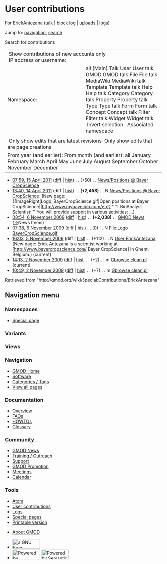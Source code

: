 <div id="mw-page-base" class="noprint">

</div>

<div id="mw-head-base" class="noprint">

</div>

<div id="content" class="mw-body" role="main">

<span id="top"></span>

<div id="mw-js-message" style="display:none;">

</div>



# <span dir="auto">User contributions</span>

<div id="bodyContent">

<div id="contentSub">

For [ErickAntezana](/wiki/User:ErickAntezana "User:ErickAntezana") (<a
href="/mediawiki/index.php?title=User_talk:ErickAntezana&amp;action=edit&amp;redlink=1"
class="new"
title="User talk:ErickAntezana (page does not exist)">talk</a> \| [block
log](/mediawiki/index.php?title=Special:Log/block&page=User%3AErickAntezana "Special:Log/block")
\|
[uploads](/wiki/Special:ListFiles/ErickAntezana "Special:ListFiles/ErickAntezana")
\| [logs](/wiki/Special:Log/ErickAntezana "Special:Log/ErickAntezana"))

</div>

<div id="jump-to-nav" class="mw-jump">

Jump to: [navigation](#mw-navigation), [search](#p-search)

</div>

<div id="mw-content-text">

Search for contributions

<table class="mw-contributions-table">
<colgroup>
<col style="width: 50%" />
<col style="width: 50%" />
</colgroup>
<tbody>
<tr class="odd">
<td colspan="2"> Show contributions of new accounts only<br />
 IP address or username:</td>
</tr>
<tr class="even">
<td class="mw-label">Namespace:</td>
<td>all (Main) Talk User User talk GMOD GMOD talk File File talk
MediaWiki MediaWiki talk Template Template talk Help Help talk Category
Category talk Property Property talk Type Type talk Form Form talk
Concept Concept talk Filter Filter talk Widget Widget talk  
 Invert selection 
 Associated namespace </td>
</tr>
<tr class="odd">
<td colspan="2"></td>
</tr>
<tr class="even">
<td colspan="2"> Only show edits that are latest revisions
 Only show edits that are page creations</td>
</tr>
<tr class="odd">
<td colspan="2">From year (and earlier): From month (and earlier): all
January February March April May June July August September October
November December</td>
</tr>
</tbody>
</table>

- <a
  href="/mediawiki/index.php?title=News/Positions_@_Bayer_CropScience&amp;oldid=17584"
  class="mw-changeslist-date"
  title="News/Positions @ Bayer CropScience">07:59, 15 April 2011</a>
  ([diff](/mediawiki/index.php?title=News/Positions_@_Bayer_CropScience&diff=prev&oldid=17584 "News/Positions @ Bayer CropScience")
  \|
  [hist](/mediawiki/index.php?title=News/Positions_@_Bayer_CropScience&action=history "News/Positions @ Bayer CropScience"))
  <span class="mw-changeslist-separator">. .</span>
  <span class="mw-plusminus-pos" dir="ltr"
  title="2,508 bytes after change">(+50)</span>‎
  <span class="mw-changeslist-separator">. .</span>
  <a href="/wiki/News/Positions_@_Bayer_CropScience"
  class="mw-contributions-title"
  title="News/Positions @ Bayer CropScience">News/Positions @ Bayer
  CropScience</a> ‎
- <a
  href="/mediawiki/index.php?title=News/Positions_@_Bayer_CropScience&amp;oldid=17574"
  class="mw-changeslist-date"
  title="News/Positions @ Bayer CropScience">13:40, 14 April 2011</a>
  (diff \|
  [hist](/mediawiki/index.php?title=News/Positions_@_Bayer_CropScience&action=history "News/Positions @ Bayer CropScience"))
  <span class="mw-changeslist-separator">. .</span> **(+2,458)**‎
  <span class="mw-changeslist-separator">. .</span> N
  <a href="/wiki/News/Positions_@_Bayer_CropScience"
  class="mw-contributions-title"
  title="News/Positions @ Bayer CropScience">News/Positions @ Bayer
  CropScience</a> ‎ <span class="comment">(New page:
  {{ImageRight\|Logo_BayerCropScience.gif\|Open positions at Bayer
  CropScience\|\|http://www.mybayerjob.com/en}} '''1. BioAnalyst
  Scientist:''' You will provide support in various activities:
  ...)</span>
- <a href="/mediawiki/index.php?title=GMOD_News&amp;oldid=10551"
  class="mw-changeslist-date" title="GMOD News">08:54, 6 November 2009</a>
  ([diff](/mediawiki/index.php?title=GMOD_News&diff=prev&oldid=10551 "GMOD News")
  \|
  [hist](/mediawiki/index.php?title=GMOD_News&action=history "GMOD News"))
  <span class="mw-changeslist-separator">. .</span> **(+2,038)**‎
  <span class="mw-changeslist-separator">. .</span>
  <a href="/wiki/GMOD_News" class="mw-contributions-title"
  title="GMOD News">GMOD News</a> ‎
  <span class="comment">([→](/wiki/GMOD_News#News_Items "GMOD News")‎<span dir="auto"><span class="autocomment">News
  Items</span></span>)</span>
- <a
  href="/mediawiki/index.php?title=File:Logo_BayerCropScience.gif&amp;oldid=10550"
  class="mw-changeslist-date"
  title="File:Logo BayerCropScience.gif">07:38, 6 November 2009</a>
  (diff \|
  [hist](/mediawiki/index.php?title=File:Logo_BayerCropScience.gif&action=history "File:Logo BayerCropScience.gif"))
  <span class="mw-changeslist-separator">. .</span>
  <span class="mw-plusminus-null" dir="ltr"
  title="0 bytes after change">(0)</span>‎
  <span class="mw-changeslist-separator">. .</span> N
  <a href="/wiki/File:Logo_BayerCropScience.gif"
  class="mw-contributions-title"
  title="File:Logo BayerCropScience.gif">File:Logo
  BayerCropScience.gif</a> ‎
- <a href="/mediawiki/index.php?title=User:ErickAntezana&amp;oldid=10546"
  class="mw-changeslist-date" title="User:ErickAntezana">16:03, 5 November
  2009</a> (diff \|
  [hist](/mediawiki/index.php?title=User:ErickAntezana&action=history "User:ErickAntezana"))
  <span class="mw-changeslist-separator">. .</span>
  <span class="mw-plusminus-pos" dir="ltr"
  title="112 bytes after change">(+112)</span>‎
  <span class="mw-changeslist-separator">. .</span> N
  <a href="/wiki/User:ErickAntezana" class="mw-contributions-title"
  title="User:ErickAntezana">User:ErickAntezana</a> ‎
  <span class="comment">(New page: Erick Antezana is a scientist working
  at \[http://www.bayercropscience.com/ Bayer CropScience\] in Ghent,
  Belgium.)</span> <span class="mw-uctop">(current)</span>
- <a href="/mediawiki/index.php?title=Gbrowse_clean.pl&amp;oldid=10458"
  class="mw-changeslist-date" title="Gbrowse clean.pl">14:13, 2 November
  2009</a>
  ([diff](/mediawiki/index.php?title=Gbrowse_clean.pl&diff=prev&oldid=10458 "Gbrowse clean.pl")
  \|
  [hist](/mediawiki/index.php?title=Gbrowse_clean.pl&action=history "Gbrowse clean.pl"))
  <span class="mw-changeslist-separator">. .</span>
  <span class="mw-plusminus-pos" dir="ltr"
  title="3,405 bytes after change">(+2)</span>‎
  <span class="mw-changeslist-separator">. .</span> m
  <a href="/wiki/Gbrowse_clean.pl" class="mw-contributions-title"
  title="Gbrowse clean.pl">Gbrowse clean.pl</a> ‎
  <span class="mw-uctop">(current)</span>
- <a href="/mediawiki/index.php?title=Gbrowse_clean.pl&amp;oldid=10457"
  class="mw-changeslist-date" title="Gbrowse clean.pl">10:49, 2 November
  2009</a>
  ([diff](/mediawiki/index.php?title=Gbrowse_clean.pl&diff=prev&oldid=10457 "Gbrowse clean.pl")
  \|
  [hist](/mediawiki/index.php?title=Gbrowse_clean.pl&action=history "Gbrowse clean.pl"))
  <span class="mw-changeslist-separator">. .</span>
  <span class="mw-plusminus-pos" dir="ltr"
  title="3,403 bytes after change">(+7)</span>‎
  <span class="mw-changeslist-separator">. .</span> m
  <a href="/wiki/Gbrowse_clean.pl" class="mw-contributions-title"
  title="Gbrowse clean.pl">Gbrowse clean.pl</a> ‎

</div>

<div class="printfooter">

Retrieved from
"<http://gmod.org/wiki/Special:Contributions/ErickAntezana>"

</div>

<div id="catlinks" class="catlinks catlinks-allhidden">

</div>

<div class="visualClear">

</div>

</div>

</div>

<div id="mw-navigation">

## Navigation menu

<div id="mw-head">



<div id="left-navigation">

<div id="p-namespaces" class="vectorTabs" role="navigation"
aria-labelledby="p-namespaces-label">

### Namespaces

- <span id="ca-nstab-special">[Special
  page](/wiki/Special:Contributions/ErickAntezana "This is a special page, you cannot edit the page itself")</span>

</div>

<div id="p-variants" class="vectorMenu emptyPortlet" role="navigation"
aria-labelledby="p-variants-label">

### 

### Variants[](#)

<div class="menu">

</div>

</div>

</div>

<div id="right-navigation">

<div id="p-views" class="vectorTabs emptyPortlet" role="navigation"
aria-labelledby="p-views-label">

### Views

</div>



</div>



</div>

</div>

</div>

<div id="mw-panel">

<div id="p-logo" role="banner">

<a href="/wiki/Main_Page"
style="background-image: url(http://gmod.org/images/GMOD-cogs.png);"
title="Visit the main page"></a>

</div>

<div id="p-Navigation" class="portal" role="navigation"
aria-labelledby="p-Navigation-label">

### Navigation

<div class="body">

- <span id="n-GMOD-Home">[GMOD Home](/wiki/Main_Page)</span>
- <span id="n-Software">[Software](/wiki/GMOD_Components)</span>
- <span id="n-Categories-.2F-Tags">[Categories /
  Tags](/wiki/Categories)</span>
- <span id="n-View-all-pages">[View all
  pages](/wiki/Special:AllPages)</span>

</div>

</div>

<div id="p-Documentation" class="portal" role="navigation"
aria-labelledby="p-Documentation-label">

### Documentation

<div class="body">

- <span id="n-Overview">[Overview](/wiki/Overview)</span>
- <span id="n-FAQs">[FAQs](/wiki/Category:FAQ)</span>
- <span id="n-HOWTOs">[HOWTOs](/wiki/Category:HOWTO)</span>
- <span id="n-Glossary">[Glossary](/wiki/Glossary)</span>

</div>

</div>

<div id="p-Community" class="portal" role="navigation"
aria-labelledby="p-Community-label">

### Community

<div class="body">

- <span id="n-GMOD-News">[GMOD News](/wiki/GMOD_News)</span>
- <span id="n-Training-.2F-Outreach">[Training /
  Outreach](/wiki/Training_and_Outreach)</span>
- <span id="n-Support">[Support](/wiki/Support)</span>
- <span id="n-GMOD-Promotion">[GMOD
  Promotion](/wiki/GMOD_Promotion)</span>
- <span id="n-Meetings">[Meetings](/wiki/Meetings)</span>
- <span id="n-Calendar">[Calendar](/wiki/Calendar)</span>

</div>

</div>

<div id="p-tb" class="portal" role="navigation"
aria-labelledby="p-tb-label">

### Tools

<div class="body">

- <span id="feedlinks"><a
  href="http://gmod.org/mediawiki/index.php?title=Special:Contributions/ErickAntezana&amp;feed=atom"
  id="feed-atom" class="feedlink" rel="alternate"
  type="application/atom+xml" title="Atom feed for this page">Atom</a></span>
- <span id="t-contributions">[User
  contributions](/wiki/Special:Contributions/ErickAntezana "A list of contributions of this user")</span>
- <span id="t-log">[Logs](/wiki/Special:Log/ErickAntezana)</span>
- <span id="t-specialpages"><a href="/wiki/Special:SpecialPages" accesskey="q"
  title="A list of all special pages [q]">Special pages</a></span>
- <span id="t-print"><a
  href="/mediawiki/index.php?title=Special:Contributions/ErickAntezana&amp;printable=yes"
  rel="alternate" accesskey="p"
  title="Printable version of this page [p]">Printable version</a></span>

</div>

</div>

</div>

</div>

<div id="footer" role="contentinfo">

- <span id="footer-places-about">[About
  GMOD](/wiki/GMOD:About "GMOD:About")</span>

<!-- -->

- <span id="footer-copyrightico">[<img src="http://www.gnu.org/graphics/gfdl-logo-small.png" width="88"
  height="31" alt="a GNU Free Documentation License" />](http://www.gnu.org/licenses/fdl-1.3.html)</span>
- <span id="footer-poweredbyico">[<img src="/mediawiki/skins/common/images/poweredby_mediawiki_88x31.png"
  width="88" height="31" alt="Powered by MediaWiki" />](//www.mediawiki.org/)
  [<img
  src="/mediawiki/extensions/SemanticMediaWiki/includes/../resources/images/smw_button.png"
  width="88" height="31" alt="Powered by Semantic MediaWiki" />](https://www.semantic-mediawiki.org/wiki/Semantic_MediaWiki)</span>

<div style="clear:both">

</div>

</div>
